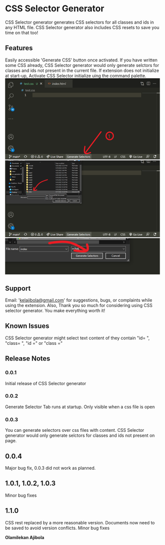# CSS Selector Generator

CSS Selector generator generates CSS selectors for all classes and ids in any HTML file. CSS Selector generator also includes CSS resets to save you time on that too!


## Features

Easily accessible 'Generate CSS' button once activated. If you have written some CSS already, CSS Selector generator would only generate selctors for classes and ids not present in the current file. If extension does not initialize at start-up, Activate CSS Selector initialize uing the command palette.
![](img/ext_1.png)
![](img/ext_2.png)
![](img/ext_3.png)


## Support

Email: 'kelajibola@gmail.com' for suggestions, bugs, or complaints while using the extension. Also, Thank you so much for considering using CSS selector generator. You make everything worth it! 

## Known Issues

CSS Selector generator might select text content of they contain "id= ", "class= ", "id ="  or "class ="

## Release Notes


### 0.0.1

Initial release of CSS Selector generator

### 0.0.2

Generate Selector Tab runs at startup. Only visible when a css file is open

### 0.0.3

You can generate selectors over css files with content. CSS Selector generator would only generate selctors for classes and ids not present on page.

## 0.0.4
Major bug fix, 0.0.3 did not work as planned.

## 1.0.1, 1.0.2, 1.0.3
Minor bug fixes

## 1.1.0
CSS rest replaced by a more reasonable version.
Documents now need to be saved to avoid version conflicts.
Minor bug fixes


**Olamilekan Ajibola**